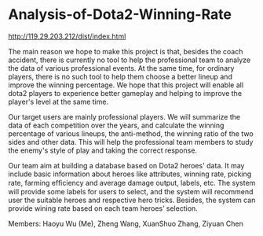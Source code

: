 # Analysis-of-Dota2-Winning-Rate

http://119.29.203.212/dist/index.html

The main reason we hope to make this project is that, besides the coach accident, there is currently no tool to help the professional team to analyze the data of various professional events. At the same time, for ordinary players, there is no such tool to help them choose a better lineup and improve the winning percentage. We hope that this project will enable all dota2 players to experience better gameplay and helping to improve the player's level at the same time. 

Our target users are mainly professional players. We will summarize the data of each competition over the years, and calculate the winning percentage of various lineups, the anti-method, the winning ratio of the two sides and other data. This will help the professional team members to study the enemy's style of play and taking the correct response.

Our team aim at building a database based on Dota2 heroes' data. It may include basic information about heroes like attributes, winning rate, picking rate, farming efﬁciency and average damage output, labels, etc. The system will provide some labels for users to select, and the system will recommend user the suitable heroes and respective hero tricks. Besides, the system can provide wining rate based on each team heroes’ selection.

Members: Haoyu Wu (Me), Zheng Wang, XuanShuo Zhang, Ziyuan Chen
